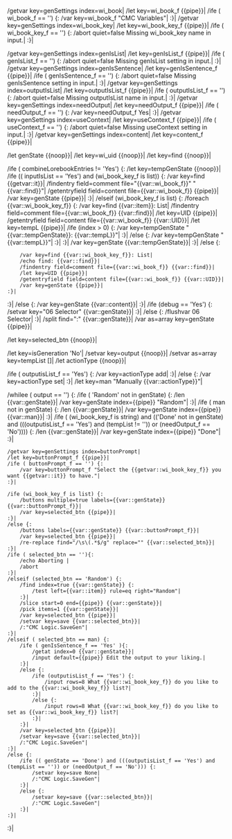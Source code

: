 /getvar key=genSettings index=wi_book|
/let key=wi_book_f {{pipe}}|
/ife ( wi_book_f == '') {:
	/var key=wi_book_f "CMC Variables"|
:}|
/getvar key=genSettings index=wi_book_key|
/let key=wi_book_key_f {{pipe}}|
/ife ( wi_book_key_f == '') {:
	/abort quiet=false Missing wi_book_key name in input.|
:}|

/getvar key=genSettings index=genIsList|
/let key=genIsList_f {{pipe}}|
/ife ( genIsList_f == '') {:
	/abort quiet=false Missing genIsList setting in input.|
:}|
/getvar key=genSettings index=genIsSentence|
/let key=genIsSentence_f {{pipe}}|
/ife ( genIsSentence_f == '') {:
	/abort quiet=false Missing genIsSentence setting in input.|
:}|
/getvar key=genSettings index=outputIsList|
/let key=outputIsList_f {{pipe}}|
/ife ( outputIsList_f == '') {:
	/abort quiet=false Missing outputIsList name in input.|
:}|
/getvar key=genSettings index=needOutput|
/let key=needOutput_f {{pipe}}|
/ife ( needOutput_f == '') {:
	/var key=needOutput_f Yes|
:}|
/getvar key=genSettings index=useContext|
/let key=useContext_f {{pipe}}|
/ife ( useContext_f == '') {:
	/abort quiet=false Missing useContext setting in input.|
:}|
/getvar key=genSettings index=content|
/let key=content_f {{pipe}}|


/let genState {{noop}}|
/let key=wi_uid {{noop}}|
/let key=find {{noop}}|

/ife ( combineLorebookEntries != 'Yes') {:
	/let key=tempGenState {{noop}}|
	/ife (( inputIsList == 'Yes') and (wi_book_key_f is list)) {:
		/var key=find {{getvar::it}}|
		/findentry field=comment file="{{var::wi_book_f}}" "{{var::find}}"|
		/getentryfield field=content file={{var::wi_book_f}} {{pipe}}|
		/var key=genState {{pipe}}|
	:}|
	/elseif (wi_book_key_f is list) {:
		/foreach {{var::wi_book_key_f}} {:
			/var key=find {{var::item}}: List|
			/findentry field=comment file={{var::wi_book_f}} {{var::find}}|
			/let key=UID {{pipe}}|
			/getentryfield field=content file={{var::wi_book_f}} {{var::UID}}|
			/let key=tempL {{pipe}}|
			/ife (index > 0) {:
				/var key=tempGenState "{{var::tempGenState}}: {{var::tempL}}"|
			:}|
			/else {:
				/var key=tempGenState "{{var::tempL}}"|
			:}|
		:}|
		/var key=genState {{var::tempGenState}}|
	:}|
	/else {:
	
		/var key=find {{var::wi_book_key_f}}: List|
		/echo find: {{var::find}}|
		/findentry field=comment file={{var::wi_book_f}} {{var::find}}|
		/let key=UID {{pipe}}|
		/getentryfield field=content file={{var::wi_book_f}} {{var::UID}}|
		/var key=genState {{pipe}}|
	:}|
	
:}|
/else {:
	/var key=genState {{var::content}}|
:}|
/ife (debug == 'Yes') {:
	/setvar key="06 Selector" {{var::genState}}|
:}|
/else {:
	/flushvar 06 Selector|
:}|
/split find=":" {{var::genState}}|
/var as=array key=genState {{pipe}}|

/let key=selected_btn {{noop}}|

/let key=isGeneration 'No'|
/setvar key=output {{noop}}|
/setvar as=array key=tempList []|
/let actionType {{noop}}|

/ife ( outputisList_f == 'Yes') {:
	/var key=actionType add|
:}|
/else {:
	/var key=actionType set|
:}|
/let key=man "Manually {{var::actionType}}"|

/whilee ( output == '') {:
	/ife ( 'Random' not in genState) {:
		/len {{var::genState}}|
		/var key=genState index={{pipe}} "Random"|
	:}|
	/ife ( man not in genState) {:
		/len {{var::genState}}|
		/var key=genState index={{pipe}} {{var::man}}|
	:}|
	/ife ( (wi_book_key_f is string) and (('Done' not in genState) and (((outputisList_f == 'Yes') and (tempList != '')) or (needOutput_f == 'No')))) {:
		/len {{var::genState}}|
		/var key=genState index={{pipe}} "Done"|
	:}|
	
	/getvar key=genSettings index=buttonPrompt|
	/let key=buttonPrompt_f {{pipe}}|
	/ife ( buttonPrompt_f == '') {:
		/var key=buttonPrompt_f "Select the {{getvar::wi_book_key_f}} you want {{getvar::it}} to have."|
	:}|
	
	/ife (wi_book_key_f is list) {:
		/buttons multiple=true labels={{var::genState}} {{var::buttonPrompt_f}}|
		/var key=selected_btn {{pipe}}|
	:}|
	/else {:
		/buttons labels={{var::genState}} {{var::buttonPrompt_f}}|
		/var key=selected_btn {{pipe}}|
		/re-replace find="/\s\(.*$/g" replace="" {{var::selected_btn}}|
	:}|
	/ife ( selected_btn == ''){:
		/echo Aborting |
		/abort
	:}|
	/elseif (selected_btn == 'Random') {:
		/find index=true {{var::genState}} {:
			/test left={{var::item}} rule=eq right="Random"|
		:}|
		/slice start=0 end={{pipe}} {{var::genState}}|
		/pick items=1 {{var::genState}}|
		/var key=selected_btn {{pipe}}|
		/setvar key=save {{var::selected_btn}}|
		/:"CMC Logic.SaveGen"|
	:}|
	/elseif ( selected_btn == man) {:
		/ife ( genIsSentence_f == 'Yes' ){:
			/getat index=0 {{var::genState}}|
			/input default={{pipe}} Edit the output to your liking.|
		:}|
		/else {:
			/ife (outputisList_f == 'Yes') {:
				/input rows=8 What {{var::wi_book_key_f}} do you like to add to the {{var::wi_book_key_f}} list?|
			:}|
			/else {:
				/input rows=8 What {{var::wi_book_key_f}} do you like to set as {{var::wi_book_key_f}} list?|
			:}|
		:}|
		/var key=selected_btn {{pipe}}|
		/setvar key=save {{var::selected_btn}}|
		/:"CMC Logic.SaveGen"|
	:}|
	/else {:
		/ife (( genState == 'Done') and (((outputisList_f == 'Yes') and (tempList == '')) or (needOutput_f == 'No'))) {:
			/setvar key=save None|
			/:"CMC Logic.SaveGen"|
		:}|
		/else {:
			/setvar key=save {{var::selected_btn}}|
			/:"CMC Logic.SaveGen"|
		:}|
	:}|
:}|